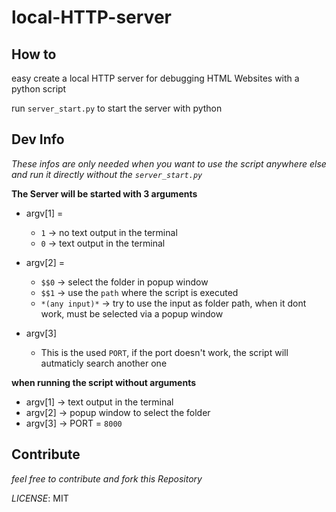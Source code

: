 # local-HTTP-server

## How to

easy create a local HTTP server for debugging HTML Websites with a python script

run `server_start.py` to start the server with python

## Dev Info

*These infos are only needed when you want to use the script anywhere else and run it directly without the `server_start.py`*

**The Server will be started with 3 arguments**

- argv[1] =
    - `1` -> no text output in the terminal
    - `0` -> text output in the terminal

- argv[2] =
    - `$$0` -> select the folder in popup window
    - `$$1` -> use the `path` where the script is executed
    - `*(any input)*` -> try to use the input as folder path, when it dont work, must be selected via a popup window

- argv[3]
    - This is the used `PORT`, if the port doesn't work, the script will autmaticly search another one

**when running the script without arguments**

- argv[1] -> text output in the terminal
- argv[2] -> popup window to select the folder
- argv[3] -> PORT = `8000`

## Contribute

*feel free to contribute and fork this Repository*

*LICENSE*: MIT
